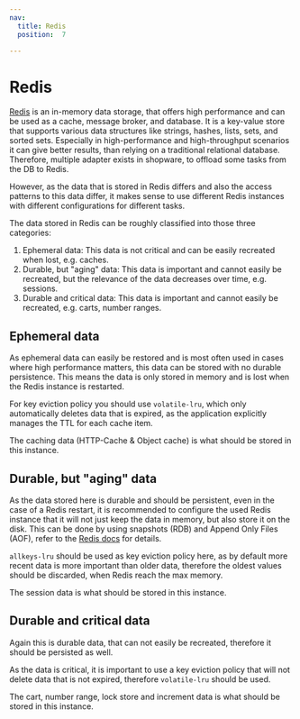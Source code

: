 ```yaml
---
nav:
  title: Redis
  position:  7

---
```


# Redis

[Redis](https://redis.io/docs/latest/get-started/) is an in-memory data storage, that offers high performance and can be used as a cache, message broker, and database. It is a key-value store that supports various data structures like strings, hashes, lists, sets, and sorted sets.
Especially in high-performance and high-throughput scenarios it can give better results, than relying on a traditional relational database.
Therefore, multiple adapter exists in shopware, to offload some tasks from the DB to Redis.

However, as the data that is stored in Redis differs and also the access patterns to this data differ, it makes sense to use different Redis instances with different configurations for different tasks.

The data stored in Redis can be roughly classified into those three categories:
1. Ephemeral data: This data is not critical and can be easily recreated when lost, e.g. caches.
2. Durable, but "aging" data: This data is important and cannot easily be recreated, but the relevance of the data decreases over time, e.g. sessions.
3. Durable and critical data: This data is important and cannot easily be recreated, e.g. carts, number ranges.

## Ephemeral data

As ephemeral data can easily be restored and is most often used in cases where high performance matters, this data can be stored with no durable persistence. 
This means the data is only stored in memory and is lost when the Redis instance is restarted.

For key eviction policy you should use `volatile-lru`, which only automatically deletes data that is expired, as the application explicitly manages the TTL for each cache item.

The caching data (HTTP-Cache & Object cache) is what should be stored in this instance.

<PageRef page="../performance/caches" />

## Durable, but "aging" data

As the data stored here is durable and should be persistent, even in the case of a Redis restart, it is recommended to configure the used Redis instance that it will not just keep the data in memory, but also store it on the disk. This can be done by using snapshots (RDB) and Append Only Files (AOF), refer to the [Redis docs](https://redis.io/docs/latest/operate/oss_and_stack/management/persistence/) for details.

`allkeys-lru` should be used as key eviction policy here, as by default more recent data is more important than older data, therefore the oldest values should be discarded, when Redis reach the max memory.

The session data is what should be stored in this instance.

<PageRef page="../performance/session" />

## Durable and critical data

Again this is durable data, that can not easily be recreated, therefore it should be persisted as well.

As the data is critical, it is important to use a key eviction policy that will not delete data that is not expired, therefore `volatile-lru` should be used.

The cart, number range, lock store and increment data is what should be stored in this instance.

<PageRef page="../performance/cart-storage" />

<PageRef page="../performance/number-ranges" />

<PageRef page="../performance/lock-store" />

<PageRef page="../performance/increment" />
